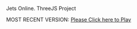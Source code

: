 Jets Online. ThreeJS Project

MOST RECENT VERSION: [Please Click here to Play](https://rawcdn.githack.com/alperenbutun/jets-online/f9f65b9/index.html)
